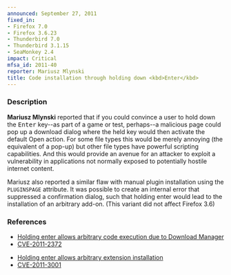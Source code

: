 ```yaml
---
announced: September 27, 2011
fixed_in:
- Firefox 7.0
- Firefox 3.6.23
- Thunderbird 7.0
- Thunderbird 3.1.15
- SeaMonkey 2.4
impact: Critical
mfsa_id: 2011-40
reporter: Mariusz Mlynski
title: Code installation through holding down <kbd>Enter</kbd>
---
```


<h3>Description</h3>

<p><strong>Mariusz Mlynski</strong> reported that if you could convince
a user to hold down the <kbd>Enter</kbd> key--as part of a game or test,
perhaps--a malicious page could pop up a download dialog where the held
key would then activate the default Open action. For some file types this
would be merely annoying (the equivalent of a pop-up) but other file
types have powerful scripting capabilities. And this would provide an
avenue for an attacker to exploit a vulnerability in applications not
normally exposed to potentially hostile internet content.
</p>

<p>Mariusz also reported a similar flaw with manual plugin installation
using the <code>PLUGINSPAGE</code> attribute. It was possible to create
an internal error that suppressed a confirmation dialog, such that holding
enter would lead to the installation of an arbitrary add-on. (This variant
did not affect Firefox 3.6)
</p>

<h3>References</h3>

<ul>
  <li><a href="https://bugzilla.mozilla.org/buglist.cgi?bug_id=657462,662309,663899">
          Holding enter allows arbitrary code execution due to Download Manager</a></li>
  <li><a class="ex-ref" href="http://cve.mitre.org/cgi-bin/cvename.cgi?name=CVE-2011-2372">CVE-2011-2372</a></li>
</ul>

<ul>
  <li><a href="https://bugzilla.mozilla.org/show_bug.cgi?id=672485">
     Holding enter allows arbitrary extension installation</a></li>
  <li><a class="ex-ref" href="http://cve.mitre.org/cgi-bin/cvename.cgi?name=CVE-2011-3001">CVE-2011-3001</a></li>
</ul>



